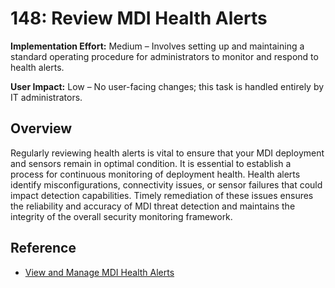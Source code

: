 # 148: Review MDI Health Alerts

**Implementation Effort:** Medium – Involves setting up and maintaining a standard operating procedure for administrators to monitor and respond to health alerts.

**User Impact:** Low – No user-facing changes; this task is handled entirely by IT administrators.

## Overview

Regularly reviewing health alerts is vital to ensure that your MDI deployment and sensors remain in optimal condition. It is essential to establish a process for continuous monitoring of deployment health. Health alerts identify misconfigurations, connectivity issues, or sensor failures that could impact detection capabilities. Timely remediation of these issues ensures the reliability and accuracy of MDI threat detection and maintains the integrity of the overall security monitoring framework.

## Reference

* [View and Manage MDI Health Alerts](https://learn.microsoft.com/defender-for-identity/health-alerts)
